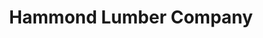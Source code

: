 ---
title: "Hammond Lumber Company"
url: /boothbay-harbor/hammond-lumber-company/
shop: hardware
---